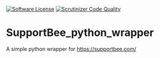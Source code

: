 [![Software License][ico-license]](LICENSE)
[![Scrutinizer Code Quality][ico-code-quality]][link-code-quality]
# SupportBee_python_wrapper

A simple python wrapper for https://supportbee.com/

[ico-license]: https://img.shields.io/badge/license-MIT-brightgreen.svg
[ico-code-quality]: https://img.shields.io/scrutinizer/g/FLUX-SE/SupportBee_python_wrapper.svg

[link-code-quality]: https://scrutinizer-ci.com/g/FLUX-SE/SupportBee_python_wrapper
